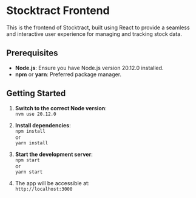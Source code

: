 # Stocktract Frontend

This is the frontend of Stocktract, built using React to provide a seamless and interactive user experience for managing and tracking stock data.

## Prerequisites

- **Node.js**: Ensure you have Node.js version 20.12.0 installed.
- **npm** or **yarn**: Preferred package manager.

## Getting Started

1. **Switch to the correct Node version**:  
   `nvm use 20.12.0`

2. **Install dependencies**:  
   `npm install`  
   or  
   `yarn install`

3. **Start the development server**:  
   `npm start`  
   or  
   `yarn start`

4. The app will be accessible at:  
   `http://localhost:3000`


